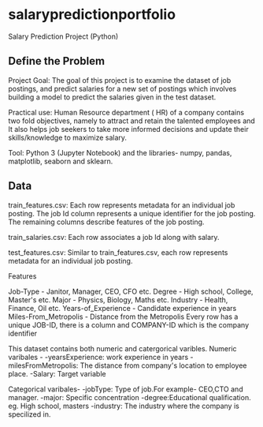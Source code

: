 # salarypredictionportfolio

 Salary Prediction Project (Python)

## Define the Problem

 Project Goal: The goal of this project is to examine the dataset of job postings, and predict salaries for a new set of postings which involves building a model to predict the   salaries given in the test dataset.

 Practical use: Human Resource department ( HR) of a company contains two fold objectives, namely to attract and retain the talented employees and It also helps job seekers to take more informed decisions and update their skills/knowledge to maximize salary.
 
 Tool: Python 3 (Jupyter Notebook) and the libraries- numpy, pandas, matplotlib, seaborn and sklearn.

## Data

train_features.csv: Each row represents metadata for an individual job posting. The job Id column represents a unique identifier for the job posting. The remaining columns describe features of the job posting.

train_salaries.csv: Each row associates a job Id along with salary.

test_features.csv: Similar to train_features.csv, each row represents metadata for an individual job posting.

Features

Job-Type - Janitor, Manager, CEO, CFO etc.
Degree - High school, College, Master's etc.
Major - Physics, Biology, Maths etc.
Industry - Health, Finance, Oil etc.
Years-of_Experience - Candidate experience in years
Miles-From_Metropolis - Distance from the Metropolis
Every row has a unique JOB-ID, there is a column and COMPANY-ID which is the company identifier

This dataset contains both numeric and catergorical varibles.
Numeric varibales -
    -yearsExperience: work experience in years
    -milesFromMetropolis: The distance from company's location to employee place.
    -Salary: Target variable

Categorical varibales-
    -jobType: Type of job.For example- CEO,CTO and manager.
    -major: Specific concentration
   -degree:Educational qualification. eg. High school, masters
   -industry: The industry where the company is specilized in.
